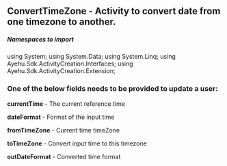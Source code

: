 ## ConvertTimeZone - Activity to convert date from one timezone to another.

##### Namespaces to import
using System;
using System.Data;
using System.Linq;
using Ayehu.Sdk.ActivityCreation.Interfaces;
using Ayehu.Sdk.ActivityCreation.Extension;

### One of the below fields needs to be provided to update a user:

**currentTime**		  - The current reference time 	                    

**dateFormat**		  - Format of the input time

**fromTimeZone**	  - Current time timeZone

**toTimeZone**		  - Convert input time to this timezone

**outDateFormat**   - Converted time format
